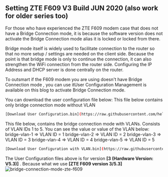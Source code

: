 ## Setting ZTE F609 V3 Build JUN 2020 (also work for older series too)
For those who have experienced the ZTE F609 modem case that does not have a Bridge Connection mode, it is because the software version does not activate the Bridge Connection mode alias it is locked or locked from there.

Bridge mode itself is widely used to facilitate connection to the router so that no more setup / settings are needed on the client side. Because the point is that bridge mode is only to continue the connection, it can also strengthen the WiFi connection from the router side. Configuring the IP Address and DHCP server is done centrally on the router.

To outsmart if the F609 modem you are using doesn't have Bridge Connection mode , you can use itUser Configuration Management is available on this blog to activate Bridge Connection mode.

You can download the user configuration file below:
This file below contains only bridge connection mode without VLAN

```sh
[Download User Configuration.bin](https://raw.githubusercontent.com/helmiau/openwrt-config/main/zte-f609-v3-conf/User%20Configuration.bin).
```
This file below, contains the bridge connection mode with VLANs. Consists of VLAN IDs 1 to 5. You can see the value or value of the VLAN below:
bridge-vlan-1 => VLAN ID = 1
bridge-vlan-2 => VLAN ID = 2
bridge-vlan-3 => VLAN ID = 3
bridge-vlan-4 => VLAN ID = 4
bridge-vlan-5 => VLAN ID = 5

```sh
[Download User Configuration with VLAN.bin](https://raw.githubusercontent.com/helmiau/openwrt-config/main/zte-f609-v3-conf/User%20Configuration%20with%20VLAN.bin).
```
The User Configuration files above is for version ****[3 (Hardware Version: V5.3)]**** . Because what we use **[ZTE F609 version 3/5.3]**
![bridge-connection-mode-zte-f609](https://user-images.githubusercontent.com/20932301/112091180-7c97ad80-8bc7-11eb-8ae5-d66c8a9366a7.jpg)

